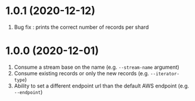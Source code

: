 # 1.0.1 (2020-12-12)

1. Bug fix : prints the correct number of records per shard

# 1.0.0 (2020-12-01)

1. Consume a stream base on the name (e.g. `--stream-name` argument)
2. Consume existing records or only the new records (e.g. `--iterator-type`)
3. Ability to set a different endpoint url than the default AWS endpoint (e.g. `--endpoint`)

